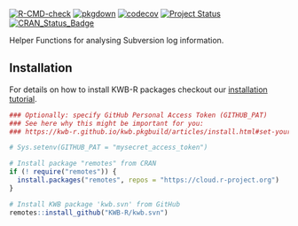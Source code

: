 [![R-CMD-check](https://github.com/KWB-R/kwb.svn/workflows/R-CMD-check/badge.svg)](https://github.com/KWB-R/kwb.svn/actions?query=workflow%3AR-CMD-check)
[![pkgdown](https://github.com/KWB-R/kwb.svn/workflows/pkgdown/badge.svg)](https://github.com/KWB-R/kwb.svn/actions?query=workflow%3Apkgdown)
[![codecov](https://codecov.io/github/KWB-R/kwb.svn/branch/main/graphs/badge.svg)](https://codecov.io/github/KWB-R/kwb.svn)
[![Project Status](https://img.shields.io/badge/lifecycle-experimental-orange.svg)](https://www.tidyverse.org/lifecycle/#experimental)
[![CRAN_Status_Badge](https://www.r-pkg.org/badges/version/kwb.svn)]()

Helper Functions for analysing Subversion log
information.

## Installation

For details on how to install KWB-R packages checkout our [installation tutorial](https://kwb-r.github.io/kwb.pkgbuild/articles/install.html).

```r
### Optionally: specify GitHub Personal Access Token (GITHUB_PAT)
### See here why this might be important for you:
### https://kwb-r.github.io/kwb.pkgbuild/articles/install.html#set-your-github_pat

# Sys.setenv(GITHUB_PAT = "mysecret_access_token")

# Install package "remotes" from CRAN
if (! require("remotes")) {
  install.packages("remotes", repos = "https://cloud.r-project.org")
}

# Install KWB package 'kwb.svn' from GitHub
remotes::install_github("KWB-R/kwb.svn")
```

